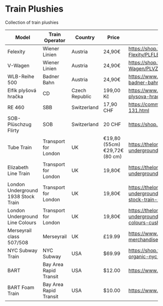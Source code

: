 # Train Plushies

Collection of train plushies

| Model | Train Operator | Country | Price | Weblink |
| ----- | -------------- | ------- | ----- | ------- |
| Felexity | Wiener Linien | Austria | 24,90€ | https://shop.wienerlinien.at/Pluesch-Strassenbahn-Flexity/PLFLEX |
| V-Wagen | Wiener Linien | Austria | 24,90€ | https://shop.wienerlinien.at/Pluesch-U-Bahn-V-Wagen/PLVZUG |
| WLB-Reihe 500 | Badner Bahn | Austria | 24,90€ | https://www.fanshop.wlb.at/fanshop/p/pluesch-badner-bahn |
| Elfík plyšová hračka | CD | Czech Republic | 199,00 Kč | https://www.cd.cz/fanshop/hracky/1375-elfik-plysova-hracka.html| 
| RE 460 | SBB | Switzerland | 17,90 CHF | https://commerce.sbb.ch/de/plusch-lok-sbb-re-460-131.html |
| SOB-Plüschzug Flirty | SOB | Switzerland | 20 CHF | https://shop.sob.ch/de/accessoires/flirty-plueschzug/ |
| Tube Train | Transport for London | UK | €19,80 (55cm) €29,72€ (80 cm) | https://thelondontoycompany.co.uk/products/london-underground-train-soft-toy |
| Elizabeth Line Train | Transport for London | UK | 19,80€ | https://thelondontoycompany.co.uk/collections/london-underground/products/elizabeth-line-train-soft-toy |
| London Underground 1938 Stock Train | Transport for London | UK | 19,80€ | https://thelondontoycompany.co.uk/collections/london-underground/products/london-underground-1938-stock-train-soft-toy |
| London Underground Line Colours | Transport for London | UK | 19,80€ | https://thelondontoycompany.co.uk/collections/london-underground/products/london-underground-line-colours-cushion |
| Merseyrail class 507/508 | Merseyrail | UK | £19.99 | https://www.pcitelecom.uk/merseyrail-merchandise/Shop/Product/1 |
| NYC Subway Train | NYC Subway | USA | $69.99 | https://shop.tenement.org/product/handmade-organic-nyc-subway-train/ |
| BART | Bay Area Rapid Transit | USA | $12.00 | https://www.railgoods.com/bart-plush-train.html |
| BART Foam Train | Bay Area Rapid Transit | USA | $10.00 | https://www.railgoods.com/bart-foam-train.html |

